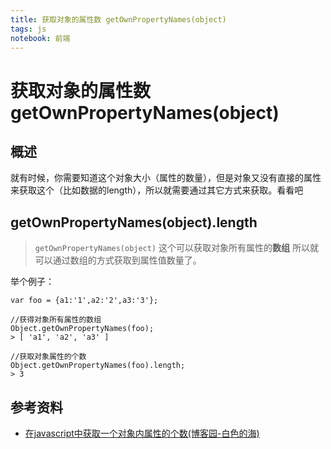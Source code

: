 ```yaml
---
title: 获取对象的属性数 getOwnPropertyNames(object)
tags: js
notebook: 前端
---
```

# 获取对象的属性数 getOwnPropertyNames(object)
## 概述
就有时候，你需要知道这个对象大小（属性的数量），但是对象又没有直接的属性来获取这个（比如数据的length），所以就需要通过其它方式来获取。看看吧
## getOwnPropertyNames(object).length
> `getOwnPropertyNames(object)` 这个可以获取对象所有属性的**数组**
> 所以就可以通过数组的方式获取到属性值数量了。

举个例子：

```
var foo = {a1:'1',a2:'2',a3:'3'};

//获得对象所有属性的数组
Object.getOwnPropertyNames(foo);
> [ 'a1', 'a2', 'a3' ]

//获取对象属性的个数
Object.getOwnPropertyNames(foo).length;
> 3
```

## 参考资料
- [在javascript中获取一个对象内属性的个数(博客园-白色的海)](https://www.cnblogs.com/kongxianghai/p/6640733.html)

